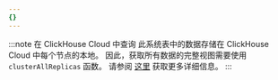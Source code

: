```yaml
---
{}
---
```




:::note 在 ClickHouse Cloud 中查询
此系统表中的数据存储在 ClickHouse Cloud 中每个节点的本地。 因此，获取所有数据的完整视图需要使用 `clusterAllReplicas` 函数。 请参阅 [这里](/operations/system-tables/overview#system-tables-in-clickhouse-cloud) 获取更多详细信息。
:::
